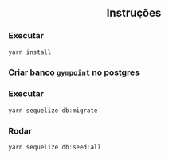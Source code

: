 <h2 align="center">
  Instruções 
</h2>

### Executar
```js
yarn install
```

### Criar banco `gympoint` no postgres

### Executar
```js
yarn sequelize db:migrate
```
### Rodar 
```js
yarn sequelize db:seed:all
```